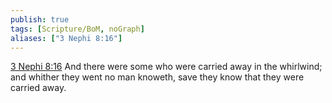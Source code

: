 ```yaml
---
publish: true
tags: [Scripture/BoM, noGraph]
aliases: ["3 Nephi 8:16"]
---
```

[3 Nephi 8:16](https://churchofjesuschrist.org/study/scriptures/bofm/3-ne/8?lang=eng&id=p16#p16) And there were some who were carried away in the whirlwind; and whither they went no man knoweth, save they know that they were carried away.
